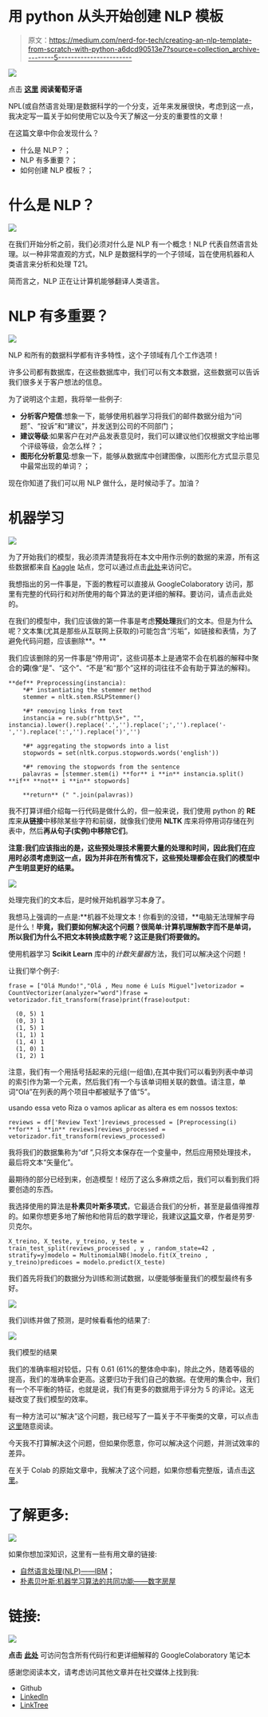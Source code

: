 # 用 python 从头开始创建 NLP 模板

> 原文：<https://medium.com/nerd-for-tech/creating-an-nlp-template-from-scratch-with-python-a6dcd90513e7?source=collection_archive---------5----------------------->

![](img/0fb2fc653adf6d064d3aaa0b0e49e19a.png)

点击 [**这里**](https://luis-miguel-code.medium.com/criando-um-modelo-de-nlp-do-zero-com-python-5ae278568119) **阅读葡萄牙语**

NPL(或自然语言处理)是数据科学的一个分支，近年来发展很快，考虑到这一点，我决定写一篇关于如何使用它以及今天了解这一分支的重要性的文章！

在这篇文章中你会发现什么？

*   什么是 NLP？；
*   NLP 有多重要？；
*   如何创建 NLP 模板？；

# 什么是 NLP？

![](img/3b23bb785f88c202422c5f166f97eaf3.png)

在我们开始分析之前，我们必须对什么是 NLP 有一个概念！NLP 代表自然语言处理。以一种非常直观的方式，NLP 是数据科学的一个子领域，旨在使用机器和人类语言来分析和处理 T21。

简而言之，NLP 正在让计算机能够翻译人类语言。

# NLP 有多重要？

![](img/ce4bf4fdbe836ffd44e37c86e0c0a931.png)

NLP 和所有的数据科学都有许多特性，这个子领域有几个工作选项！

许多公司都有数据库，在这些数据库中，我们可以有文本数据，这些数据可以告诉我们很多关于客户想法的信息。

为了说明这个主题，我将举一些例子:

*   **分析客户短信**:想象一下，能够使用机器学习将我们的邮件数据分组为“问题”、“投诉”和“建议”，并发送到公司的不同部门；
*   **建议等级**:如果客户在对产品发表意见时，我们可以建议他们仅根据文字给出哪个评级等级，会怎么样？；
*   **图形化分析意见**:想象一下，能够从数据库中创建图像，以图形化方式显示意见中最常出现的单词？；

现在你知道了我们可以用 NLP 做什么，是时候动手了。加油？

# 机器学习

![](img/c60ccd37be12b75ce990bbfe23770b26.png)

为了开始我们的模型，我必须弄清楚我将在本文中用作示例的数据的来源，所有这些数据都来自 [Kaggle](https://www.kaggle.com/) 站点，您可以通过点击[此处](https://www.kaggle.com/nicapotato/womens-ecommerce-clothing-reviews)来访问它。

我想指出的另一件事是，下面的教程可以直接从 GoogleColaboratory 访问，那里有完整的代码行和对所使用的每个算法的更详细的解释。要访问，请点击此处的。

在我们的模型中，我们应该做的第一件事是考虑**预处理**我们的文本。但是为什么呢？文本集(尤其是那些从互联网上获取的)可能包含“污垢”，如链接和表情，为了避免代码问题，应该删除**。**

我们应该删除的另一件事是“停用词”，这些词基本上是通常不会在机器的解释中聚合的**词**(像“是”、“这个”、“不是”和“那个”这样的词往往不会有助于算法的解释)。

```
**def** Preprocessing(instancia):
    *#* instantiating the stemmer method
    stemmer = nltk.stem.RSLPStemmer()

    *#* removing links from text
    instancia = re.sub(r"http\S+", "", instancia).lower().replace('.','').replace(';','').replace('-','').replace(':','').replace(')','')

    *#* aggregating the stopwords into a list
    stopwords = set(nltk.corpus.stopwords.words('english'))

    *#* removing the stopwords from the sentence
    palavras = [stemmer.stem(i) **for** i **in** instancia.split() **if** **not** i **in** stopwords]

    **return** (" ".join(palavras))
```

我不打算详细介绍每一行代码是做什么的，但一般来说，我们使用 python 的 **RE** 库来**从链接**中移除某些字符和前缀，就像我们使用 **NLTK** 库来将停用词存储在列表中，然后**再从句子(实例)中移除它们**。

**注意:我们应该指出的是，这些预处理技术需要大量的处理和时间，因此我们在应用时必须考虑到这一点，因为并非在所有情况下，这些预处理都会在我们的模型中产生明显更好的结果。**

![](img/36c0a67543f37070f0fde6466decd345.png)

处理完我们的文本后，是时候开始机器学习本身了。

我想马上强调的一点是:**机器不处理文本！你看到的没错，**电脑无法理解字母是什么！**毕竟，我们要如何解决这个问题？很简单:计算机理解数字而不是单词，所以我们为什么不把文本转换成数字呢？这正是我们将要做的。**

使用机器学习 **Scikit Learn** 库中的*计数矢量器*方法，我们可以解决这个问题！

让我们举个例子:

```
frase = ["Olá Mundo!","Olá , Meu nome é Luís Miguel"]vetorizador = CountVectorizer(analyzer="word")frase = vetorizador.fit_transform(frase)print(frase)output:

  (0, 5) 1   
  (0, 3) 1   
  (1, 5) 1
  (1, 1) 1   
  (1, 4) 1   
  (1, 0) 1   
  (1, 2) 1
```

注意，我们有一个用括号括起来的元组(一组值),在其中我们可以看到列表中单词的索引作为第一个元素，然后我们有一个与该单词相关联的数值。请注意，单词“Olá”在列表的两个项目中都被赋予了值“5”。

usando essa veto Riza o vamos aplicar as altera es em nossos textos:

```
reviews = df['Review Text']reviews_processed = [Preprocessing(i) **for** i **in** reviews]reviews_processed = vetorizador.fit_transform(reviews_processed)
```

我将我们的数据集称为“df ”,只将文本保存在一个变量中，然后应用预处理技术，最后将文本“矢量化”。

最期待的部分已经到来，创造模型！经历了这么多麻烦之后，我们可以看到我们将要创造的东西。

我选择使用的算法是**朴素贝叶斯多项式**，它最适合我们的分析，甚至是最值得推荐的。如果你想更多地了解他和他背后的数学理论，我建议[这篇](https://www.organicadigital.com/blog/algoritmo-de-classificacao-naive-bayes/)文章，作者是劳罗·贝克尔。

```
X_treino, X_teste, y_treino, y_teste = train_test_split(reviews_processed , y , random_state=42 , stratify=y)modelo = MultinomialNB()modelo.fit(X_treino , y_treino)predicoes = modelo.predict(X_teste)
```

我们首先将我们的数据分为训练和测试数据，以便能够衡量我们的模型最终有多好。

![](img/7de026bd82f8dd75f8ddbbf8ee21ca80.png)

我们训练并做了预测，是时候看看他的结果了:

![](img/4b160369340539472fad9071c74a416a.png)

我们模型的结果

我们的准确率相对较低，只有 0.61 (61%的整体命中率)，除此之外，随着等级的提高，我们的准确率会更高。这要归功于我们自己的数据。在使用的集合中，我们有一个不平衡的特征，也就是说，我们有更多的数据用于评分为 5 的评论。这无疑改变了我们模型的效率。

有一种方法可以“解决”这个问题，我已经写了一篇关于不平衡类的文章，可以点击[这里](https://luis-miguel-code.medium.com/how-to-deal-with-unbalanced-classes-in-machine-learning-precision-recall-oversampling-and-9a719d9bb3b0)随意阅读。

今天我不打算解决这个问题，但如果你愿意，你可以解决这个问题，并测试效率的差异。

在关于 Colab 的原始文章中，我解决了这个问题，如果你想看完整版，请点击[这里](https://colab.research.google.com/github/LuisMig-code/NLP-com-Reviews-de-roupas-femininas/blob/main/NLP_Reviews_roupas_femininas.ipynb)。

# 了解更多:

![](img/55ad2236d85a0fadbcfe06e5186b4310.png)

如果你想加深知识，这里有一些有用文章的链接:

*   [自然语言处理(NLP)——IBM](https://www.ibm.com/cloud/learn/natural-language-processing)；
*   [朴素贝叶斯:机器学习算法的共同功能——数字房屋](https://www.digitalhouse.com/br/blog/naive-bayes)

# 链接:

![](img/b5ba56e8fbd83a9a27322ff216c8f4ef.png)

**点击** [**此处**](https://colab.research.google.com/github/LuisMig-code/NLP-com-Reviews-de-roupas-femininas/blob/main/NLP_Reviews_roupas_femininas.ipynb) 可访问包含所有代码行和更详细解释的 GoogleColaboratory 笔记本

感谢您阅读本文，请考虑访问其他文章并在社交媒体上找到我:

*   Github
*   [LinkedIn](https://www.linkedin.com/in/luis-miguel-code/)
*   [LinkTree](https://linktr.ee/iNukss)